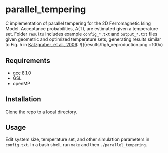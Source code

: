 # parallel_tempering

C implementation of parallel tempering for the 2D Ferromagnetic Ising Model.  Acceptance probabilities, A(T), are estimated given a temperature set.  Folder ```results``` includes example ```config_*.txt``` and ```output_*.txt``` files given geometric and optimized temperature sets, generating results similar to Fig. 5 in [Katzgraber, et al., 2006](https://arxiv.org/abs/cond-mat/0602085): 
![](results/fig5_reproduction.png =100x) 

## Requirements

- gcc 8.1.0
- GSL
- openMP

## Installation

Clone the repo to a local directory.

## Usage

Edit system size, temperature set, and other simulation parameters in ```config.txt```.  In a bash shell, run ```make``` and then ```./parallel_tempering```. 


